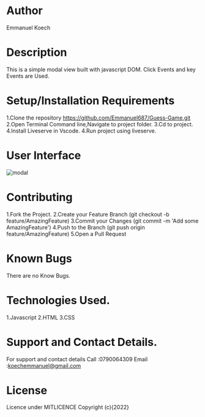 # Author
Emmanuel Koech

# Description
This is a simple modal view built with javascript DOM.
Click Events and key Events are Used.


# Setup/Installation Requirements
1.Clone the repository https://github.com/Emmanuel687/Guess-Game.git 
2.Open Terminal Command line,Navigate to project folder. 
3.Cd to project. 
4.Install Liveserve in Vscode.
4.Run project using liveserve.

# User Interface
![modal](https://user-images.githubusercontent.com/93251478/195899224-cc40c890-7143-4819-b915-be241d36f08b.png)



# Contributing
1.Fork the Project. 
2.Create your Feature Branch (git checkout -b feature/AmazingFeature) 
3.Commit your Changes (git commit -m 'Add some AmazingFeature') 
4.Push to the Branch (git push origin feature/AmazingFeature) 
5.Open a Pull Request

# Known Bugs
There are no Know Bugs.

# Technologies Used.
1.Javascript
2.HTML
3.CSS

# Support and Contact Details.
 For support and contact details
 Call  :0790064309
 Email :koechemmanuel@gmail.com

 # License
 Licence under MITLICENCE Copyright (c){2022}
